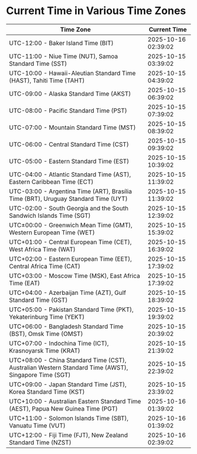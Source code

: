 # Current Time in Various Time Zones

| Time Zone | Current Time |
|-----------|--------------|
| UTC-12:00 - Baker Island Time (BIT) | 2025-10-16 02:39:02 |
| UTC-11:00 - Niue Time (NUT), Samoa Standard Time (SST) | 2025-10-15 03:39:02 |
| UTC-10:00 - Hawaii-Aleutian Standard Time (HAST), Tahiti Time (TAHT) | 2025-10-15 04:39:02 |
| UTC-09:00 - Alaska Standard Time (AKST) | 2025-10-15 06:39:02 |
| UTC-08:00 - Pacific Standard Time (PST) | 2025-10-15 07:39:02 |
| UTC-07:00 - Mountain Standard Time (MST) | 2025-10-15 08:39:02 |
| UTC-06:00 - Central Standard Time (CST) | 2025-10-15 09:39:02 |
| UTC-05:00 - Eastern Standard Time (EST) | 2025-10-15 10:39:02 |
| UTC-04:00 - Atlantic Standard Time (AST), Eastern Caribbean Time (ECT) | 2025-10-15 11:39:02 |
| UTC-03:00 - Argentina Time (ART), Brasília Time (BRT), Uruguay Standard Time (UYT) | 2025-10-15 11:39:02 |
| UTC-02:00 - South Georgia and the South Sandwich Islands Time (SGT) | 2025-10-15 12:39:02 |
| UTC±00:00 - Greenwich Mean Time (GMT), Western European Time (WET) | 2025-10-15 15:39:02 |
| UTC+01:00 - Central European Time (CET), West Africa Time (WAT) | 2025-10-15 16:39:02 |
| UTC+02:00 - Eastern European Time (EET), Central Africa Time (CAT) | 2025-10-15 17:39:02 |
| UTC+03:00 - Moscow Time (MSK), East Africa Time (EAT) | 2025-10-15 17:39:02 |
| UTC+04:00 - Azerbaijan Time (AZT), Gulf Standard Time (GST) | 2025-10-15 18:39:02 |
| UTC+05:00 - Pakistan Standard Time (PKT), Yekaterinburg Time (YEKT) | 2025-10-15 19:39:02 |
| UTC+06:00 - Bangladesh Standard Time (BST), Omsk Time (OMST) | 2025-10-15 20:39:02 |
| UTC+07:00 - Indochina Time (ICT), Krasnoyarsk Time (KRAT) | 2025-10-15 21:39:02 |
| UTC+08:00 - China Standard Time (CST), Australian Western Standard Time (AWST), Singapore Time (SGT) | 2025-10-15 22:39:02 |
| UTC+09:00 - Japan Standard Time (JST), Korea Standard Time (KST) | 2025-10-15 23:39:02 |
| UTC+10:00 - Australian Eastern Standard Time (AEST), Papua New Guinea Time (PGT) | 2025-10-16 01:39:02 |
| UTC+11:00 - Solomon Islands Time (SBT), Vanuatu Time (VUT) | 2025-10-16 01:39:02 |
| UTC+12:00 - Fiji Time (FJT), New Zealand Standard Time (NZST) | 2025-10-16 02:39:02 |
